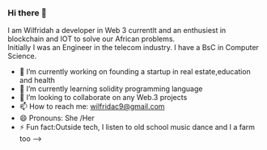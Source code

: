 ### Hi there 👋

I am Wilfridah a developer in Web 3 currentlt and an enthusiest in blockchain and IOT to solve our African problems.   
Initially I was an Engineer in the telecom industry. I have a BsC in Computer Science.

- 🔭 I’m currently working on founding a startup in real estate,education and health
- 🌱 I’m currently learning solidity programming language
- 👯 I’m looking to collaborate on any Web.3 projects
- 📫 How to reach me: wilfridac9@gmail.com
- 😄 Pronouns: She /Her
- ⚡ Fun fact:Outside tech, I listen to old school music dance and I a farm too
-->
